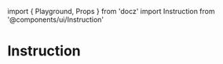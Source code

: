 import { Playground, Props } from 'docz'
import Instruction from '@components/ui/Instruction'

# Instruction

<Props of={Instruction} />

<!-- <Playground>
    <Instruction data={data} />
</Playground> -->
